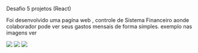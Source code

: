 Desafio 5 projetos (React)

Foi desenvolvido uma pagína web , controle de Sistema Financeiro aonde colaborador pode ver seus gastos mensais de forma símples.
exemplo nas imagens ver

<img src= "tx1.png">
<img src= "tx2.png">
<img src= "tx3.png">